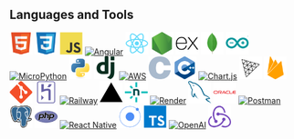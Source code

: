 ## Languages and Tools
<a href="https://developer.mozilla.org/en-US/docs/Web/HTML"><img src="https://raw.githubusercontent.com/devicons/devicon/master/icons/html5/html5-original.svg" alt="HTML" width="40"/></a>
<a href="https://developer.mozilla.org/en-US/docs/Web/CSS"><img src="https://raw.githubusercontent.com/devicons/devicon/master/icons/css3/css3-original.svg" alt="CSS" width="40"/></a>
<a href="https://developer.mozilla.org/en-US/docs/Web/JavaScript"><img src="https://raw.githubusercontent.com/devicons/devicon/master/icons/javascript/javascript-original.svg" alt="JavaScript" width="40"/></a>
<a href="https://angular.io/"><img src="https://angular.io/assets/images/logos/angular/angular.svg" alt="Angular" width="40"/></a>
<a href="https://reactjs.org/"><img src="https://raw.githubusercontent.com/devicons/devicon/master/icons/react/react-original.svg" alt="React" width="40"/></a>
<a href="https://nodejs.org/"><img src="https://raw.githubusercontent.com/devicons/devicon/master/icons/nodejs/nodejs-original.svg" alt="Node.js" width="40"/></a>
<a href="https://expressjs.com/"><img src="https://raw.githubusercontent.com/devicons/devicon/master/icons/express/express-original.svg" alt="Express" width="40"/></a>
<a href="https://www.mongodb.com/"><img src="https://raw.githubusercontent.com/devicons/devicon/master/icons/mongodb/mongodb-original.svg" alt="MongoDB" width="40"/></a>
<a href="https://www.arduino.cc/"><img src="https://raw.githubusercontent.com/devicons/devicon/master/icons/arduino/arduino-original.svg" alt="Arduino" width="40"/></a>
<a href="https://micropython.org/"><img src="https://cdn.jsdelivr.net/gh/devicons/devicon/icons/python/python-original.svg" alt="MicroPython" width="40"/></a>
<a href="https://www.python.org/"><img src="https://raw.githubusercontent.com/devicons/devicon/master/icons/python/python-original.svg" alt="Python" width="40"/></a>
<a href="https://www.djangoproject.com/"><img src="https://raw.githubusercontent.com/devicons/devicon/master/icons/django/django-plain.svg" alt="Django" width="40"/></a>
<a href="https://aws.amazon.com/"><img src="https://cdn.jsdelivr.net/gh/devicons/devicon/icons/amazonwebservices/amazonwebservices-original.svg" alt="AWS" width="40"/></a>
<a href="https://en.wikipedia.org/wiki/C_(programming_language)"><img src="https://raw.githubusercontent.com/devicons/devicon/master/icons/c/c-original.svg" alt="C" width="40"/></a>
<a href="https://en.wikipedia.org/wiki/C%2B%2B"><img src="https://raw.githubusercontent.com/devicons/devicon/master/icons/cplusplus/cplusplus-original.svg" alt="C++" width="40"/></a>
<a href="https://www.chartjs.org/"><img src="https://www.chartjs.org/media/logo-title.svg" alt="Chart.js" width="40"/></a>
<a href="https://threejs.org/"><img src="https://raw.githubusercontent.com/devicons/devicon/master/icons/threejs/threejs-original.svg" alt="Three.js" width="40"/></a>
<a href="https://firebase.google.com/"><img src="https://raw.githubusercontent.com/devicons/devicon/master/icons/firebase/firebase-plain.svg" alt="Firebase" width="40"/></a>
<a href="https://git-scm.com/"><img src="https://raw.githubusercontent.com/devicons/devicon/master/icons/git/git-original.svg" alt="Git" width="40"/></a>
<a href="https://www.heroku.com/"><img src="https://raw.githubusercontent.com/devicons/devicon/master/icons/heroku/heroku-original.svg" alt="Heroku" width="40"/></a>
<a href="https://railway.app/"><img src="https://avatars.githubusercontent.com/u/78751256?s=200&v=4" alt="Railway" width="40"/></a>
<a href="https://vercel.com/"><img src="https://raw.githubusercontent.com/devicons/devicon/master/icons/vercel/vercel-original.svg" alt="Vercel" width="40"/></a>
<a href="https://www.netlify.com/"><img src="https://raw.githubusercontent.com/devicons/devicon/master/icons/netlify/netlify-original.svg" alt="Netlify" width="40"/></a>
<a href="https://render.com/"><img src="https://avatars.githubusercontent.com/u/60035332?s=200&v=4" alt="Render" width="40"/></a>
<a href="https://www.mysql.com/"><img src="https://raw.githubusercontent.com/devicons/devicon/master/icons/mysql/mysql-original.svg" alt="MySQL" width="40"/></a>
<a href="https://www.oracle.com/"><img src="https://raw.githubusercontent.com/devicons/devicon/master/icons/oracle/oracle-original.svg" alt="Oracle" width="40"/></a>
<a href="https://www.postman.com/"><img src="https://www.vectorlogo.zone/logos/getpostman/getpostman-icon.svg" alt="Postman" width="40"/></a>
<a href="https://www.postgresql.org/"><img src="https://raw.githubusercontent.com/devicons/devicon/master/icons/postgresql/postgresql-original.svg" alt="PostgreSQL" width="40"/></a>
<a href="https://www.php.net/"><img src="https://raw.githubusercontent.com/devicons/devicon/master/icons/php/php-original.svg" alt="PHP" width="40"/></a>
<a href="https://reactnative.dev/"><img src="https://reactnative.dev/img/header_logo.svg" alt="React Native" width="40"/></a>
<a href="https://ionicframework.com/"><img src="https://raw.githubusercontent.com/devicons/devicon/master/icons/ionic/ionic-original.svg" alt="Ionic" width="40"/></a>
<a href="https://www.typescriptlang.org/"><img src="https://raw.githubusercontent.com/devicons/devicon/master/icons/typescript/typescript-original.svg" alt="TypeScript" width="40"/></a>
<a href="https://openai.com/"><img src="https://avatars.githubusercontent.com/u/14957082?s=200&v=4" alt="OpenAI" width="40"/></a>
<a href="https://redux.js.org/"><img src="https://raw.githubusercontent.com/devicons/devicon/master/icons/redux/redux-original.svg" alt="Redux" width="40"/></a>

